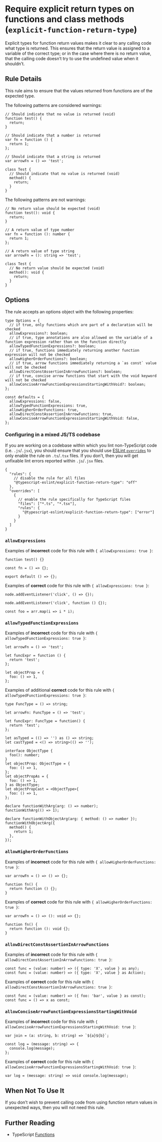 Require explicit return types on functions and class methods (`explicit-function-return-type`)
==============================================================================================

Explicit types for function return values makes it clear to any calling code what type is returned. This ensures that the return value is assigned to a variable of the correct type; or in the case where there is no return value, that the calling code doesn’t try to use the undefined value when it shouldn’t.

Rule Details
------------

This rule aims to ensure that the values returned from functions are of the expected type.

The following patterns are considered warnings:

    // Should indicate that no value is returned (void)
    function test() {
      return;
    }

    // Should indicate that a number is returned
    var fn = function () {
      return 1;
    };

    // Should indicate that a string is returned
    var arrowFn = () => 'test';

    class Test {
      // Should indicate that no value is returned (void)
      method() {
        return;
      }
    }

The following patterns are not warnings:

    // No return value should be expected (void)
    function test(): void {
      return;
    }

    // A return value of type number
    var fn = function (): number {
      return 1;
    };

    // A return value of type string
    var arrowFn = (): string => 'test';

    class Test {
      // No return value should be expected (void)
      method(): void {
        return;
      }
    }

Options
-------

The rule accepts an options object with the following properties:

    type Options = {
      // if true, only functions which are part of a declaration will be checked
      allowExpressions?: boolean;
      // if true, type annotations are also allowed on the variable of a function expression rather than on the function directly
      allowTypedFunctionExpressions?: boolean;
      // if true, functions immediately returning another function expression will not be checked
      allowHigherOrderFunctions?: boolean;
      // if true, arrow functions immediately returning a `as const` value will not be checked
      allowDirectConstAssertionInArrowFunctions?: boolean;
      // if true, concise arrow functions that start with the void keyword will not be checked
      allowConciseArrowFunctionExpressionsStartingWithVoid?: boolean;
    };

    const defaults = {
      allowExpressions: false,
      allowTypedFunctionExpressions: true,
      allowHigherOrderFunctions: true,
      allowDirectConstAssertionInArrowFunctions: true,
      allowConciseArrowFunctionExpressionsStartingWithVoid: false,
    };

### Configuring in a mixed JS/TS codebase

If you are working on a codebase within which you lint non-TypeScript code (i.e. `.js`/`.jsx`), you should ensure that you should use [ESLint `overrides`](https://eslint.org/docs/user-guide/configuring#disabling-rules-only-for-a-group-of-files) to only enable the rule on `.ts`/`.tsx` files. If you don’t, then you will get unfixable lint errors reported within `.js`/`.jsx` files.

    {
      "rules": {
        // disable the rule for all files
        "@typescript-eslint/explicit-function-return-type": "off"
      },
      "overrides": [
        {
          // enable the rule specifically for TypeScript files
          "files": ["*.ts", "*.tsx"],
          "rules": {
            "@typescript-eslint/explicit-function-return-type": ["error"]
          }
        }
      ]
    }

### `allowExpressions`

Examples of **incorrect** code for this rule with `{ allowExpressions: true }`:

    function test() {}

    const fn = () => {};

    export default () => {};

Examples of **correct** code for this rule with `{ allowExpressions: true }`:

    node.addEventListener('click', () => {});

    node.addEventListener('click', function () {});

    const foo = arr.map(i => i * i);

### `allowTypedFunctionExpressions`

Examples of **incorrect** code for this rule with `{ allowTypedFunctionExpressions: true }`:

    let arrowFn = () => 'test';

    let funcExpr = function () {
      return 'test';
    };

    let objectProp = {
      foo: () => 1,
    };

Examples of additional **correct** code for this rule with `{ allowTypedFunctionExpressions: true }`:

    type FuncType = () => string;

    let arrowFn: FuncType = () => 'test';

    let funcExpr: FuncType = function() {
      return 'test';
    };

    let asTyped = (() => '') as () => string;
    let castTyped = <() => string>(() => '');

    interface ObjectType {
      foo(): number;
    }
    let objectProp: ObjectType = {
      foo: () => 1,
    };
    let objectPropAs = {
      foo: () => 1,
    } as ObjectType;
    let objectPropCast = <ObjectType>{
      foo: () => 1,
    };

    declare functionWithArg(arg: () => number);
    functionWithArg(() => 1);

    declare functionWithObjectArg(arg: { method: () => number });
    functionWithObjectArg({
      method() {
        return 1;
      },
    });

### `allowHigherOrderFunctions`

Examples of **incorrect** code for this rule with `{ allowHigherOrderFunctions: true }`:

    var arrowFn = () => () => {};

    function fn() {
      return function () {};
    }

Examples of **correct** code for this rule with `{ allowHigherOrderFunctions: true }`:

    var arrowFn = () => (): void => {};

    function fn() {
      return function (): void {};
    }

### `allowDirectConstAssertionInArrowFunctions`

Examples of **incorrect** code for this rule with `{ allowDirectConstAssertionInArrowFunctions: true }`:

    const func = (value: number) => ({ type: 'X', value } as any);
    const func = (value: number) => ({ type: 'X', value } as Action);

Examples of **correct** code for this rule with `{ allowDirectConstAssertionInArrowFunctions: true }`:

    const func = (value: number) => ({ foo: 'bar', value } as const);
    const func = () => x as const;

### `allowConciseArrowFunctionExpressionsStartingWithVoid`

Examples of **incorrect** code for this rule with `{ allowConciseArrowFunctionExpressionsStartingWithVoid: true }`:

    var join = (a: string, b: string) => `${a}${b}`;

    const log = (message: string) => {
      console.log(message);
    };

Examples of **correct** code for this rule with `{ allowConciseArrowFunctionExpressionsStartingWithVoid: true }`:

    var log = (message: string) => void console.log(message);

When Not To Use It
------------------

If you don’t wish to prevent calling code from using function return values in unexpected ways, then you will not need this rule.

Further Reading
---------------

-   TypeScript [Functions](https://www.typescriptlang.org/docs/handbook/functions.html#function-types)
